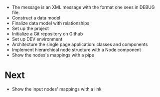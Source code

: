 - The message is an XML message with the format one sees in DEBUG file.
- Construct a data model
- Finalize data model with relationships
- Set up the project
- Initialize a Git repository on Github
- Set up DEV environment
- Architecture the single page application: classes and components
- Implement hierarchical node structure with a Node component
- Show the nodes's mappings with a pipe

# Next
- Show the input nodes' mappings with a link